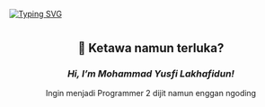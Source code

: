 
<!-- 
**mooyuuuu/mooyuuuu** is a ✨ _special_ ✨ repository because its `README.md` (this file) appears on your GitHub profile.
 -->
[![Typing SVG](https://readme-typing-svg.herokuapp.com/?font=Fira+Code&color=ffffff&size=45&center=true&vCenter=true&width=1000&lines=👋+Hi,+I'm+Yusfi!;Welcome+to+my+GitHub!;Assalamualaikum)](https://git.io/typing-svg)

<!--

<div style="position: relative; width: 100%; height: 100vh; overflow: hidden;">
  <img src="https://i.pinimg.com/originals/e1/7a/b9/e17ab9681bec36303a67cd0e13a7b170.gif" alt="Profile GIF" style="position: absolute; top: 50%; left: 50%; width: 100vw; height: auto; transform: translate(-50%, -50%)"/>
</div>

-->

<div align="center">

<!--
## 🌟 My Skills
[![My Skills](https://skillicons.dev/icons?i=html,css,js,php,mysql,bootstrap,express)](#)
-->

</div>

<div align="center"  style="margin: 40px;" >

## 🤔  Ketawa namun terluka?

### ***Hi, I’m Mohammad Yusfi Lakhafidun!***  
Ingin menjadi Programmer 2 dijit namun enggan ngoding

</div>

